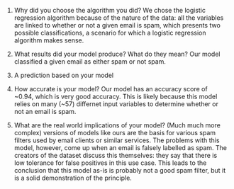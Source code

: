 1. Why did you choose the algorithm you did?
We chose the logistic regression algorithm because of the nature of the data: all the variables are linked to whether or not a given email is spam, which presents two possible classifications, a scenario for which a logistic regression algorithm makes sense.

2. What results did your model produce? What do they mean?
Our model classified a given email as either spam or not spam.

3. A prediction based on your model


4. How accurate is your model?
Our model has an accuracy score of ~0.94, which is very good accuracy. This is likely because this model relies on many (~57) differnet input variables to determine whether or not an email is spam.

5. What are the real world implications of your model?
(Much much more complex) versions of models like ours are the basis for various spam filters used by email clients or similar services. The problems with this model, however, come up when an email is falsely labelled as spam. The creators of the dataset discuss this themselves: they say that there is low tolerance for false positives in this use case. This leads to the conclusion that this model as-is is probably not a good spam filter, but it is a solid demonstration of the principle.
